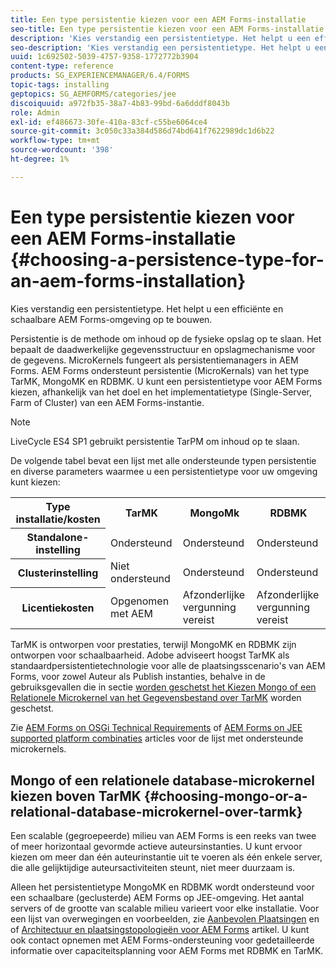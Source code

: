 ```yaml
---
title: Een type persistentie kiezen voor een AEM Forms-installatie
seo-title: Een type persistentie kiezen voor een AEM Forms-installatie
description: 'Kies verstandig een persistentietype. Het helpt u een efficiënte en schaalbare AEM Forms-omgeving op te bouwen. '
seo-description: 'Kies verstandig een persistentietype. Het helpt u een efficiënte en schaalbare AEM Forms-omgeving te bouwen. '
uuid: 1c692502-5039-4757-9358-1772772b3904
content-type: reference
products: SG_EXPERIENCEMANAGER/6.4/FORMS
topic-tags: installing
geptopics: SG_AEMFORMS/categories/jee
discoiquuid: a972fb35-38a7-4b83-99bd-6a6dddf8043b
role: Admin
exl-id: ef486673-30fe-410a-83cf-c55be6064ce4
source-git-commit: 3c050c33a384d586d74bd641f7622989dc1d6b22
workflow-type: tm+mt
source-wordcount: '398'
ht-degree: 1%

---
```


# Een type persistentie kiezen voor een AEM Forms-installatie {#choosing-a-persistence-type-for-an-aem-forms-installation}

Kies verstandig een persistentietype. Het helpt u een efficiënte en schaalbare AEM Forms-omgeving op te bouwen.

Persistentie is de methode om inhoud op de fysieke opslag op te slaan. Het bepaalt de daadwerkelijke gegevensstructuur en opslagmechanisme voor de gegevens. MicroKernels fungeert als persistentiemanagers in AEM Forms. AEM Forms ondersteunt persistentie (MicroKernals) van het type TarMK, MongoMK en RDBMK. U kunt een persistentietype voor AEM Forms kiezen, afhankelijk van het doel en het implementatietype (Single-Server, Farm of Cluster) van een AEM Forms-instantie.

>[!NOTE]
>
>LiveCycle ES4 SP1 gebruikt persistentie TarPM om inhoud op te slaan.

De volgende tabel bevat een lijst met alle ondersteunde typen persistentie en diverse parameters waarmee u een persistentietype voor uw omgeving kunt kiezen:

<table> 
 <tbody>
  <tr>
   <th><strong>Type installatie/kosten</strong></th> 
   <th><strong>TarMK</strong></th> 
   <th><strong>MongoMk</strong></th> 
   <th><strong>RDBMK</strong></th> 
  </tr>
  <tr>
   <th><strong>Standalone-instelling</strong></th> 
   <td>Ondersteund<br /> </td> 
   <td>Ondersteund</td> 
   <td>Ondersteund</td> 
  </tr>
  <tr>
   <th><strong>Clusterinstelling</strong></th> 
   <td>Niet ondersteund</td> 
   <td>Ondersteund</td> 
   <td>Ondersteund</td> 
  </tr>
  <tr>
   <th><strong>Licentiekosten</strong></th> 
   <td>Opgenomen met AEM </td> 
   <td>Afzonderlijke vergunning vereist</td> 
   <td>Afzonderlijke vergunning vereist</td> 
  </tr>
 </tbody>
</table>

TarMK is ontworpen voor prestaties, terwijl MongoMK en RDBMK zijn ontworpen voor schaalbaarheid. Adobe adviseert hoogst TarMK als standaardpersistentietechnologie voor alle de plaatsingsscenario&#39;s van AEM Forms, voor zowel Auteur als Publish instanties, behalve in de gebruiksgevallen die in sectie [worden geschetst het Kiezen Mongo of een Relationele Microkernel van het Gegevensbestand over TarMK](#p-choosing-mongo-or-a-relational-database-microkernel-over-tarmk-p) worden geschetst.

Zie [AEM Forms on OSGi Technical Requirements](/help/sites-deploying/technical-requirements.md) of [AEM Forms on JEE supported platform combinaties](/help/forms/using/aem-forms-jee-supported-platforms.md) articles voor de lijst met ondersteunde microkernels.

## Mongo of een relationele database-microkernel kiezen boven TarMK {#choosing-mongo-or-a-relational-database-microkernel-over-tarmk}

Een scalable (gegroepeerde) milieu van AEM Forms is een reeks van twee of meer horizontaal gevormde actieve auteursinstanties. U kunt ervoor kiezen om meer dan één auteurinstantie uit te voeren als één enkele server, die alle gelijktijdige auteursactiviteiten steunt, niet meer duurzaam is.

Alleen het persistentietype MongoMK en RDBMK wordt ondersteund voor een schaalbare (geclusterde) AEM Forms op JEE-omgeving. Het aantal servers of de grootte van scalable milieu varieert voor elke installatie. Voor een lijst van overwegingen en voorbeelden, zie [Aanbevolen Plaatsingen](/help/sites-deploying/recommended-deploys.md) en of [Architectuur en plaatsingstopologieën voor AEM Forms](/help/forms/using/aem-forms-architecture-deployment.md) artikel. U kunt ook contact opnemen met AEM Forms-ondersteuning voor gedetailleerde informatie over capaciteitsplanning voor AEM Forms met RDBMK en TarMK.
